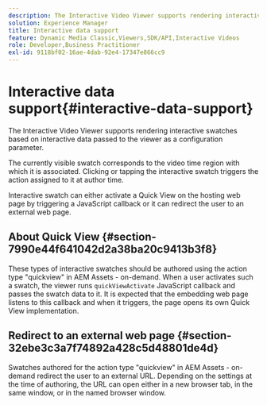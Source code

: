 ```yaml
---
description: The Interactive Video Viewer supports rendering interactive swatches based on interactive data passed to the viewer as a configuration parameter.
solution: Experience Manager
title: Interactive data support
feature: Dynamic Media Classic,Viewers,SDK/API,Interactive Videos
role: Developer,Business Practitioner
exl-id: 9118bf02-16ae-4dab-92e4-17347e866cc9
---
```

# Interactive data support{#interactive-data-support}

The Interactive Video Viewer supports rendering interactive swatches based on interactive data passed to the viewer as a configuration parameter.

 The currently visible swatch corresponds to the video time region with which it is associated. Clicking or tapping the interactive swatch triggers the action assigned to it at author time.

Interactive swatch can either activate a Quick View on the hosting web page by triggering a JavaScript callback or it can redirect the user to an external web page.

## About Quick View {#section-7990e44f641042d2a38ba20c9413b3f8}

These types of interactive swatches should be authored using the action type "quickview" in AEM Assets - on-demand. When a user activates such a swatch, the viewer runs `quickViewActivate` JavaScript callback and passes the swatch data to it. It is expected that the embedding web page listens to this callback and when it triggers, the page opens its own Quick View implementation.

## Redirect to an external web page {#section-32ebe3c3a7f74892a428c5d48801de4d}

Swatches authored for the action type "quickview" in AEM Assets - on-demand redirect the user to an external URL. Depending on the settings at the time of authoring, the URL can open either in a new browser tab, in the same window, or in the named browser window.
